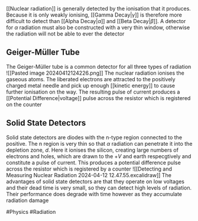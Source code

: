 [[Nuclear radiation]] is generally detected by the ionisation that it produces. Because it is only weakly ionising, [[Gamma Decay|$\gamma$]] is therefore more difficult to detect than [[Alpha Decay|$\alpha$]] and [[Beta Decay|$\beta$]]. A detector for $\alpha$ radiation must also be constructed with a very thin window, otherwise the radiation will not be able to ever the detector
## Geiger-Müller Tube
The Geiger-Müller tube is a common detector for all three types of radiation
![[Pasted image 20240412124226.png]]
The nuclear radiation ionises the gaseous atoms. The liberated electrons are attracted to the positively charged metal needle and pick up enough [[kinetic energy]] to cause further ionisation on the way. The resulting pulse of current produces a [[Potential Difference|voltage]] pulse across the resistor which is registered on the counter
## Solid State Detectors
Solid state detectors are diodes with the n-type region connected to the positive. The n region is very thin so that $\alpha$ radiation can penetrate it into the depletion zone, $d$. Here it ionises the silicon, creating large numbers of electrons and holes, which are drawn to the $+V$ and earth respecgtively and constitute a pulse of current. This produces a potential difference pulse across the resistor which is registered by a counter
![[Detecting and Measuring Nuclear Radiation 2024-04-12 12.47.55.excalidraw]]
The advantages of solid state detectors are that they operate on low voltages and their dead time is very small, so they can detect high levels of radiation. Their performance does degrade with time however as they accumulate radiation damage

#Physics #Radiation 